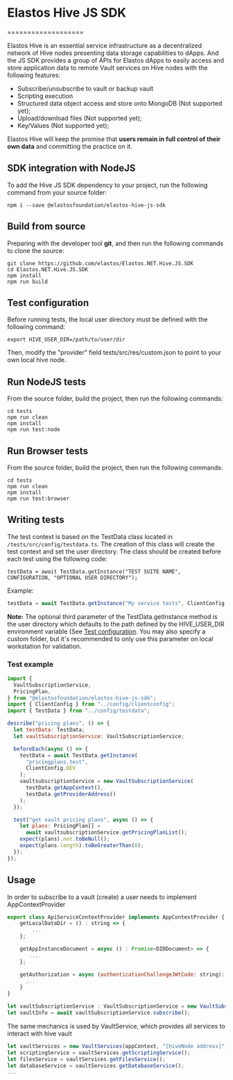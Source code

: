 # Elastos Hive JS SDK

===================

Elastos Hive is an essential service infrastructure as a decentralized network of Hive nodes presenting data storage capabilities to dApps. And the JS SDK provides a group of APIs for Elastos dApps to easily access and store application data to remote Vault services on Hive nodes with the following features:

- Subscribe/unsubscribe to vault or backup vault
- Scripting execution
- Structured data object access and store onto MongoDB (Not supported yet);
- Upload/download files (Not supported yet);
- Key/Values (Not supported yet);

Elastos Hive will keep the promise that **users remain in full control of their own data** and committing the practice on it.

## SDK integration with NodeJS

To add the Hive JS SDK dependency to your project, run the following command from your source folder:

```shell
npm i --save @elastosfoundation/elastos-hive-js-sdk
```

## Build from source

Preparing with the developer tool **git**, and then run the following commands to clone the source:

```shell
git clone https://github.com/elastos/Elastos.NET.Hive.JS.SDK
cd Elastos.NET.Hive.JS.SDK
npm install
npm run build

```

## Test configuration

Before running tests, the local user directory must be defined with the following command:

```shell
export HIVE_USER_DIR=/path/to/user/dir
```

Then, modify the "provider" field tests/src/res/custom.json to point to your own local hive node.

## Run NodeJS tests

From the source folder, build the project, then run the following commands:

```shell
cd tests
npm run clean
npm install
npm run test:node
```

## Run Browser tests

From the source folder, build the project, then run the following commands:

```shell
cd tests
npm run clean
npm install
npm run test:browser
```

## Writing tests

The test context is based on the TestData class located in `/tests/src/config/testdata.ts`. The creation of this class will create the test context and set the user directory. The class should be created before each test using the following code:

`testData = await TestData.getInstance("TEST SUITE NAME", CONFIGURATION, "OPTIONAL USER DIRECTORY");`

Example:

```javascript
testData = await TestData.getInstance("My service tests", ClientConfig.LOCAL);
```

**Note:** The optional third parameter of the TestData.getInstance method is the user directory which defaults to the path defined by the HIVE_USER_DIR environment variable (See [Test configuration](#test-configuration). You may also specify a custom folder, but it's recommended to only use this parameter on local workstation for validation.

### Test example

```javascript
import {
  VaultSubscriptionService,
  PricingPlan,
} from "@elastosfoundation/elastos-hive-js-sdk";
import { ClientConfig } from "../config/clientconfig";
import { TestData } from "../config/testdata";

describe("pricing plans", () => {
  let testData: TestData;
  let vaultSubscriptionService: VaultSubscriptionService;

  beforeEach(async () => {
    testData = await TestData.getInstance(
      "pricingplans.test",
      ClientConfig.DEV
    );
    vaultsubscriptionService = new VaultSubscriptionService(
      testData.getAppContext(),
      testData.getProviderAddress()
    );
  });

  test("get vault pricing plans", async () => {
    let plans: PricingPlan[] =
      await vaultsubscriptionService.getPricingPlanList();
    expect(plans).not.toBeNull();
    expect(plans.length).toBeGreaterThan(0);
  });
});
```

## Usage

In order to subscribe to a vault (create) a user needs to implement AppContextProvider

```javascript
export class ApiServiceContextProvider implements AppContextProvider {
    getLocalDataDir = () : string => {
        ...
    };

    getAppInstanceDocument = async () : Promise<DIDDocument> => {
       ...
    };

    getAuthorization = async (authenticationChallengeJWtCode: string): Promise<string> => {
      ...
    }
}

let vaultSubscriptionService : VaultSubscriptionService = new VaultSubscriptionService(appContext, "[hiveNode address]");
let vaultInfo = await vaultSubscriptionService.subscribe();
```

The same mechanics is used by VaultService, which provides all services to interact with hive vault

```javascript
let vaultServices = new VaultServices(appContext, "[hiveNode address]");
let scriptingService = vaultServices.getScriptingService();
let filesService = vaultServices.getFilesService();
let databaseService = vaultServices.getDatabaseService();
...
```
